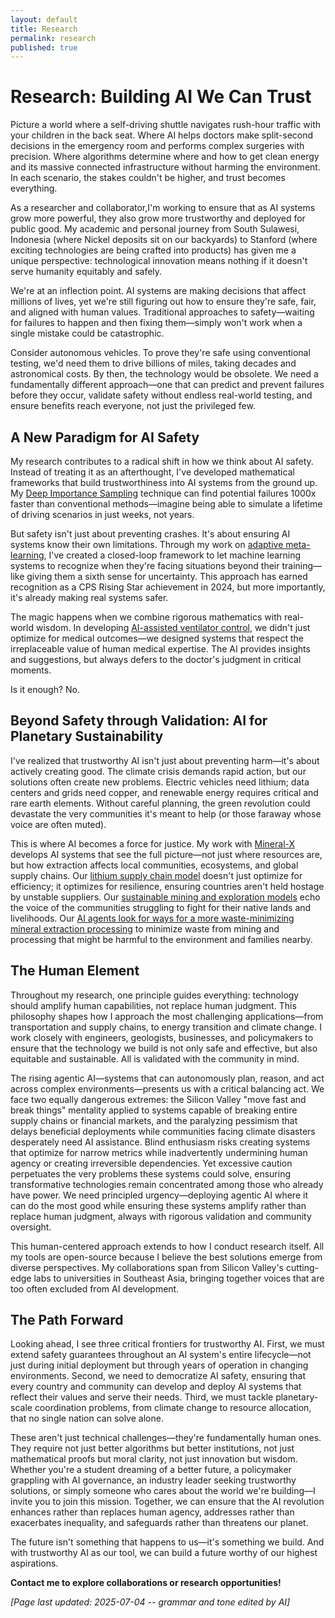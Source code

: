 ```yaml
---
layout: default
title: Research
permalink: research
published: true
---
```


# Research: Building AI We Can Trust

Picture a world where a self-driving shuttle navigates rush-hour traffic with your children in the back seat. Where AI helps doctors make split-second decisions in the emergency room and performs complex surgeries with precision. Where algorithms determine where and how to get clean energy and its massive connected infrastructure without harming the environment. In each scenario, the stakes couldn't be higher, and trust becomes everything.

As a researcher and collaborator,I'm working to ensure that as AI systems grow more powerful, they also grow more trustworthy and deployed for public good. My academic and personal journey from South Sulawesi, Indonesia (where Nickel deposits sit on our backyards) to Stanford (where exciting technologies are being crafted into products) has given me a unique perspective: technological innovation means nothing if it doesn't serve humanity equitably and safely.

We're at an inflection point. AI systems are making decisions that affect millions of lives, yet we're still figuring out how to ensure they're safe, fair, and aligned with human values. Traditional approaches to safety—waiting for failures to happen and then fixing them—simply won't work when a single mistake could be catastrophic.

Consider autonomous vehicles. To prove they're safe using conventional testing, we'd need them to drive billions of miles, taking decades and astronomical costs. By then, the technology would be obsolete. We need a fundamentally different approach—one that can predict and prevent failures before they occur, validate safety without endless real-world testing, and ensure benefits reach everyone, not just the privileged few.

## A New Paradigm for AI Safety

My research contributes to a radical shift in how we think about AI safety. Instead of treating it as an afterthought, I've developed mathematical frameworks that build trustworthiness into AI systems from the ground up. My [Deep Importance Sampling](https://arxiv.org/abs/2111.02204) technique can find potential failures 1000x faster than conventional methods—imagine being able to simulate a lifetime of driving scenarios in just weeks, not years.

But safety isn't just about preventing crashes. It's about ensuring AI systems know their own limitations. Through my work on [adaptive meta-learning](https://ieeexplore.ieee.org/abstract/document/10803069), I've created a closed-loop framework to let machine learning systems to recognize when they're facing situations beyond their training—like giving them a sixth sense for uncertainty. This approach has earned recognition as a CPS Rising Star achievement in 2024, but more importantly, it's already making real systems safer.

The magic happens when we combine rigorous mathematics with real-world wisdom. In developing [AI-assisted ventilator control](https://ieeexplore.ieee.org/abstract/document/10600979), we didn't just optimize for medical outcomes—we designed systems that respect the irreplaceable value of human medical expertise. The AI provides insights and suggestions, but always defers to the doctor's judgment in critical moments.

Is it enough? No.

## Beyond Safety through Validation: AI for Planetary Sustainability

I've realized that trustworthy AI isn't just about preventing harm—it's about actively creating good. The climate crisis demands rapid action, but our solutions often create new problems. Electric vehicles need lithium; data centers and grids need copper, and renewable energy requires critical and rare earth elements. Without careful planning, the green revolution could devastate the very communities it's meant to help (or those faraway whose voice are often muted).

This is where AI becomes a force for justice. My work with [Mineral-X](https://mineralx.stanford.edu/) develops AI systems that see the full picture—not just where resources are, but how extraction affects local communities, ecosystems, and global supply chains. Our [lithium supply chain model](https://github.com/mansurarief/LiSCPOMDP) doesn't just optimize for efficiency; it optimizes for resilience, ensuring countries aren't held hostage by unstable suppliers. Our [sustainable mining and exploration models](https://github.com/Stanford-Mineral-X/SusMinExPOMDP) echo the voice of the communities struggling to fight for their native lands and livelihoods. Our [AI agents look for ways for a more waste-minimizing mineral extraction processing](https://mineralx.stanford.edu/intelligent-design-and-operation-chemical-process-plant-uncertain-feedstock) to minimize waste from mining and processing that might be harmful to the environment and families nearby.

## The Human Element

Throughout my research, one principle guides everything: technology should amplify human capabilities, not replace human judgment. This philosophy shapes how I approach the most challenging applications—from transportation and supply chains, to energy transition and climate change. I work closely with engineers, geologists, businesses, and policymakers to ensure that the technology we build is not only safe and effective, but also equitable and sustainable. All is validated with the community in mind.

The rising agentic AI—systems that can autonomously plan, reason, and act across complex environments—presents us with a critical balancing act. We face two equally dangerous extremes: the Silicon Valley "move fast and break things" mentality applied to systems capable of breaking entire supply chains or financial markets, and the paralyzing pessimism that delays beneficial deployments while communities facing climate disasters desperately need AI assistance. Blind enthusiasm risks creating systems that optimize for narrow metrics while inadvertently undermining human agency or creating irreversible dependencies. Yet excessive caution perpetuates the very problems these systems could solve, ensuring transformative technologies remain concentrated among those who already have power. We need principled urgency—deploying agentic AI where it can do the most good while ensuring these systems amplify rather than replace human judgment, always with rigorous validation and community oversight.

This human-centered approach extends to how I conduct research itself. All my tools are open-source because I believe the best solutions emerge from diverse perspectives. My collaborations span from Silicon Valley's cutting-edge labs to universities in Southeast Asia, bringing together voices that are too often excluded from AI development.

## The Path Forward

Looking ahead, I see three critical frontiers for trustworthy AI. First, we must extend safety guarantees throughout an AI system's entire lifecycle—not just during initial deployment but through years of operation in changing environments. Second, we need to democratize AI safety, ensuring that every country and community can develop and deploy AI systems that reflect their values and serve their needs. Third, we must tackle planetary-scale coordination problems, from climate change to resource allocation, that no single nation can solve alone.

These aren't just technical challenges—they're fundamentally human ones. They require not just better algorithms but better institutions, not just mathematical proofs but moral clarity, not just innovation but wisdom. Whether you're a student dreaming of a better future, a policymaker grappling with AI governance, an industry leader seeking trustworthy solutions, or simply someone who cares about the world we're building—I invite you to join this mission. Together, we can ensure that the AI revolution enhances rather than replaces human agency, addresses rather than exacerbates inequality, and safeguards rather than threatens our planet.

The future isn't something that happens to us—it's something we build. And with trustworthy AI as our tool, we can build a future worthy of our highest aspirations.

**Contact me to explore collaborations or research opportunities!**

*[Page last updated: 2025-07-04 -- grammar and tone edited by AI]*
